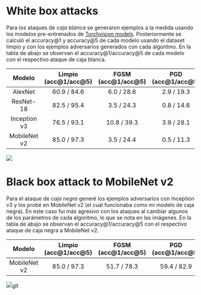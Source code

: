 # White box attacks

Para los ataques de *caja blanca* se generaron ejemplos a la medida usando los modelos pre-entrenados de [Torchvision models](https://pytorch.org/vision/stable/models.html). Posteriormente se calculó el accuracy@1 y accuracy@5 de cada modelo usando el dataset limpio y con los ejemplos adversarios generados con cada algoritmo. En la tabla de abajo se observan el accuracy@1/accuracy@5 de cada modelo con el respectivo ataque de caja blanca.

|  **Modelo**  | **Limpio (acc@1/acc@5)** | **FGSM (acc@1/acc@5)** | **PGD (acc@1/acc@5)** | **MIFGSM (acc@1/acc@5)** | **OnePixel (acc@1/acc@5)** |
|:------------:|:------------------------:|:----------------------:|:---------------------:|:------------------------:|:--------------------------:|
|    AlexNet   |        60.9 / 84.6       |       6.0 / 28.6       |       2.9 / 19.3      |        3.5 / 21.0        |         58.3 / 83.4        |
|   ResNet-18  |        82.5 / 95.4       |       3.5 / 24.3       |       0.8 / 14.6      |        1.0 / 13.5        |         78.7 / 94.5        |
| Inception v3 |        76.5 / 93.1       |       10.8 / 39.3      |       3.9 / 28.1      |        5.1 / 27.6        |         70.1 / 91.8        |
| MobileNet v2 |        85.0 / 97.3       |       3.5 / 24.4       |       0.5 / 11.3      |         0.6 / 8.8        |         81.4 / 96.6        |

<!-- Todo gordito y bonito el colibrí -->
<img src='../../Presentación/Images/hummingbird_alexnet_FGSM.png'>

# Black box attack to MobileNet v2

Para el ataque de *caja negra* generé los ejemplos adversarios con Inception v3 y los probé en MobileNet v2 (el cual funcionaba como mi modelo de caja negra). En este caso fui más agresivo con los ataques al cambiar algunos de los parámetros de cada algoritmo, lo que se nota en las imágenes. En la tabla de abajo se observan el accuracy@1/accuracy@5 con el respectivo ataque de caja negra a MobileNet v2.

|  **Modelo**  | **Limpio (acc@1/acc@5)** | **FGSM (acc@1/acc@5)** | **PGD (acc@1/acc@5)** | **MIFGSM (acc@1/acc@5)** | **OnePixel (acc@1/acc@5)** |
|:------------:|:------------------------:|:----------------------:|:---------------------:|:------------------------:|:--------------------------:|
| MobileNet v2 |        85.0 / 97.3       |       51.7 / 78.3      |      59.4 / 82.9      |       56.3 / 81.5        |         83.5 / 97.0        |

<!-- Todo gordito y bonito el colibrí -->
<img src='../../Presentación/Images/hummingbird_blackbox_FGSM.png'>git 
